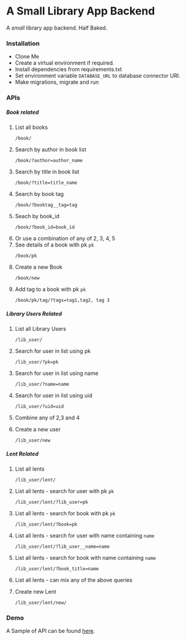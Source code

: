 # A Small Library App Backend #

A _small_ library app backend. Half Baked.

### Installation ###
* Clone Me
* Create a virtual environment if required.
* Install dependencies from requirements.txt
* Set environment variable `DATABASE_URL` to database connector URI.
* Make migrations, migrate and run


### APIs ###
##### Book related #####
1. List all books
    ```text
    /book/     
    ```
2. Search by author in book list
    ```text
    /book/?author=author_name
    ```
3. Search by title in book list
    ```text
    /book/?title=title_name
    ```
4. Search by book tag
    ```text
    /book/?booktag__tag=tag
    ```
5. Seach by book_id
    ```text
    /book/?book_id=book_id
    ```
6. Or use a combination of any of 2, 3, 4, 5
7. See details of a book with pk `pk`
    ```text
    /book/pk
    ```
8. Create a new Book
    ```text
    /book/new
    ```
9. Add tag to a book with pk `pk`
    ```text
    /book/pk/tag/?tags=tag1,tag2, tag 3
    ```
    
##### Library Users Related #####
1. List all Library Users
    ```text
    /lib_user/
    ```
    
2. Search for user in list using pk
    ```text
    /lib_user/?pk=pk
    ```
    
3. Search for user in list using name
    ```text
    /lib_user/?name=name
    ```
    
4. Search for user in list using uid
    ```text
    /lib_user/?uid=uid
    ```
    
5. Combine any of 2,3 and 4 
    
6. Create a new user
    ```text
    /lib_user/new
    ```

##### Lent Related #####
1. List all lents
    ```text
    /lib_user/lent/
    ```
    
2. List all lents - search for user with pk `pk`
    ```text
    /lib_user/lent/?lib_user=pk
    ```
    
2. List all lents - search  for book with pk `pk`
    ```text
    /lib_user/lent/?book=pk
    ```
    
2. List all lents - search for user with name containing `name`
    ```text
    /lib_user/lent/?lib_user__name=name
    ```
    
2. List all lents - search for book with name containing `name`
    ```text
    /lib_user/lent/?book_title=name
    ```
    
3. List all lents - can mix any of the above queries

4. Create new Lent
    ```text
    /lib_user/lent/new/
    ```

### Demo ###
A Sample of API can be found [here](https://boiling-scrubland-41951.herokuapp.com).